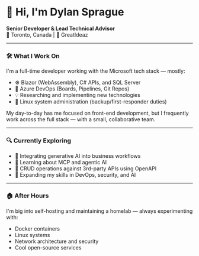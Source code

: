 # 👋 Hi, I'm Dylan Sprague

**Senior Developer & Lead Technical Advisor**  
📍 Toronto, Canada | 💼 GreatIdeaz

---

### 🛠️ What I Work On
I'm a full-time developer working with the Microsoft tech stack — mostly:
- ⚙️ Blazor (WebAssembly), C# APIs, and SQL Server
- 🧪 Azure DevOps (Boards, Pipelines, Git Repos)
- 💡 Researching and implementing new technologies
- 🐧 Linux system administration (backup/first-responder duties)

My day-to-day has me focused on front-end development, but I frequently work across the full stack — with a small, collaborative team.

---

### 🔍 Currently Exploring
- 🤖 Integrating generative AI into business workflows
- 🧠 Learning about MCP and agentic AI
- 🔄 CRUD operations against 3rd-party APIs using OpenAPI
- 🔐 Expanding my skills in DevOps, security, and AI

---

### 🏠 After Hours
I'm big into self-hosting and maintaining a homelab — always experimenting with:
- Docker containers
- Linux systems
- Network architecture and security
- Cool open-source services
